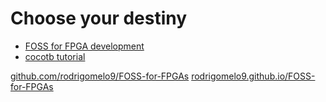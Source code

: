 <!-- .slide: data-background="#145A32" -->

# Choose your destiny

* [FOSS for FPGA development](foss-for-fpga.html)
* [cocotb tutorial](cocotb.html)

[github.com/rodrigomelo9/FOSS-for-FPGAs](https://github.com/rodrigomelo9/FOSS-for-FPGAs)
[rodrigomelo9.github.io/FOSS-for-FPGAs](https://rodrigomelo9.github.io/FOSS-for-FPGAs)
